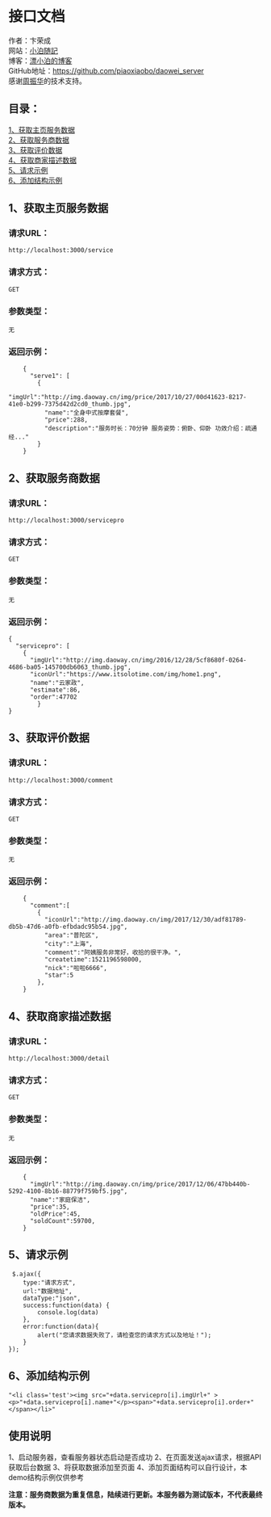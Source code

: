 # 接口文档
作者：卞荣成 <br>
网站：[小泊随記](https://www.itsolotime.com)<br>
博客：[漂小泊的博客](https://www.itsolotime.com/blog)<br>
GitHub地址：https://github.com/piaoxiaobo/daowei_server<br>
感谢[周振华]()的技术支持。
## 目录：
[1、获取主页服务数据](##获取主页服务数据)<br/>
[2、获取服务商数据](#获取服务商数据)<br/>
[3、获取评价数据](#获取评价数据)<br/>
[4、获取商家描述数据](#获取商家描述数据)<br/>
[5、请求示例](#请求示例)<br/>
[6、添加结构示例](#添加结构示例)<br/>



## 1、获取主页服务数据

### 请求URL：
	http://localhost:3000/service

### 请求方式：
	GET

### 参数类型：
	无

### 返回示例：
```
	{
	  "serve1": [
	    {
	      "imgUrl":"http://img.daoway.cn/img/price/2017/10/27/00d41623-8217-41e0-b299-7375d42d2cd0_thumb.jpg",
	      "name":"全身中式按摩套餐",
	      "price":288,
	      "description":"服务时长：70分钟 服务姿势：俯卧、仰卧 功效介绍：疏通经..."
    	}
	}

```
## 2、获取服务商数据

### 请求URL：
	http://localhost:3000/servicepro

### 请求方式：
	GET

### 参数类型：
	无
	
### 返回示例：

	{
	  "servicepro": [
	    {
	      "imgUrl":"http://img.daoway.cn/img/2016/12/28/5cf8680f-0264-4686-ba05-145700db6063_thumb.jpg",
	      "iconUrl":"https://www.itsolotime.com/img/home1.png",
	      "name":"云家政",
	      "estimate":86,
	      "order":47702
    		}
	}


## 3、获取评价数据

### 请求URL：
	http://localhost:3000/comment

### 请求方式：
	GET

### 参数类型：
	无

### 返回示例：
```
	{
	  "comment":[
	    {
	      "iconUrl":"http://img.daoway.cn/img/2017/12/30/adf81789-db5b-47d6-a0fb-efbdadc95b54.jpg",
	      "area":"普陀区",
	      "city":"上海",
	      "comment":"阿姨服务非常好，收拾的很干净。",
	      "createtime":1521196598000,
	      "nick":"啦啦6666",
	      "star":5
	    },
	}
```

## 4、获取商家描述数据

### 请求URL：
	http://localhost:3000/detail

### 请求方式：
	GET

### 参数类型：
	无

### 返回示例：
```
	{
	  "imgUrl":"http://img.daoway.cn/img/price/2017/12/06/47bb440b-5292-4100-8b16-88779f759bf5.jpg",
	  "name":"家庭保洁",
	  "price":35,
	  "oldPrice":45,
	  "soldCount":59700,
	}

```


## 5、请求示例
```
 $.ajax({
    type:"请求方式",
    url:"数据地址",
    dataType:"json",
    success:function(data) {
        console.log(data)
    },
    error:function(data){
        alert("您请求数据失败了，请检查您的请求方式以及地址！");
    }
});
```
## 6、添加结构示例
```
"<li class='test'><img src="+data.servicepro[i].imgUrl+" ><p>"+data.servicepro[i].name+"</p><span>"+data.servicepro[i].order+"</span></li>"
```
## 使用说明
1、启动服务器，查看服务器状态启动是否成功
2、在页面发送ajax请求，根据API获取后台数据
3、将获取数据添加至页面
4、添加页面结构可以自行设计，本demo结构示例仅供参考


**注意：服务商数据为重复信息，陆续进行更新。本服务器为测试版本，不代表最终版本。**